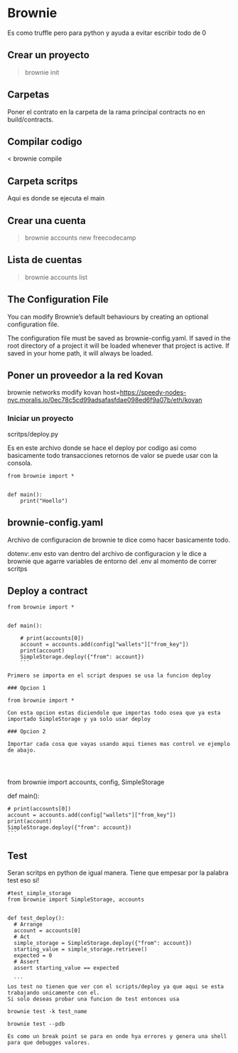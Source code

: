 # Brownie 

Es como truffle pero para python y ayuda a evitar escribir todo de 0

## Crear un proyecto

> brownie init

## Carpetas

Poner el contrato en la carpeta de la rama principal contracts no en build/contracts.

## Compilar codigo

< brownie compile

## Carpeta scritps

Aqui es donde se ejecuta el main

## Crear una cuenta 

> brownie accounts new freecodecamp

## Lista de cuentas 


>brownie accounts list

## The Configuration File

You can modify Brownie’s default behaviours by creating an optional configuration file.

The configuration file must be saved as brownie-config.yaml. If saved in the root directory of a project it will be loaded whenever that project is active. 
If saved in your home path, it will always be loaded.

## Poner un proveedor a la red Kovan

brownie networks modify kovan host=https://speedy-nodes-nyc.moralis.io/0ec78c5cd99adsafasfdae098ed6f9a07b/eth/kovan

### Iniciar un proyecto 

scritps/deploy.py

Es en este archivo donde se hace el deploy por codigo asi como basicamente todo transacciones retornos de valor se puede usar con la consola.

``` 
from brownie import *


def main():
    print("Hoello")

```

## brownie-config.yaml

Archivo de configuracion de brownie te dice como hacer basicamente todo.

dotenv:.env esto van dentro del archivo de configuracion y le dice a brownie que agarre variables de entorno del .env al momento de correr scritps

## Deploy a contract

```
from brownie import *


def main():

    # print(accounts[0])
    account = accounts.add(config["wallets"]["from_key"])
    print(account)
    SimpleStorage.deploy({"from": account})
    ```
    
Primero se importa en el script despues se usa la funcion deploy

### Opcion 1

from brownie import *

Con esta opcion estas diciendole que importas todo osea que ya esta importado SimpleStorage y ya solo usar deploy

### Opcion 2

Importar cada cosa que vayas usando aqui tienes mas control ve ejemplo de abajo.




```
from brownie import accounts, config, SimpleStorage


def main():

    # print(accounts[0])
    account = accounts.add(config["wallets"]["from_key"])
    print(account)
    SimpleStorage.deploy({"from": account})
    ```
    
  ## Test 
  
  Seran scritps en python de igual manera. Tiene que empesar por la palabra test eso si!
  
  ```
  #test_simple_storage
  from brownie import SimpleStorage, accounts


def test_deploy():
    # Arrange
    account = accounts[0]
    # Act
    simple_storage = SimpleStorage.deploy({"from": account})
    starting_value = simple_storage.retrieve()
    expected = 0
    # Assert
    assert starting_value == expected
    
    ```
  Los test no tienen que ver con el scripts/deploy ya que aqui se esta trabajando unicamente con el.
  Si solo deseas probar una funcion de test entonces usa
  
  brownie test -k test_name
  
  brownie test --pdb
  
  Es como un break point se para en onde hya errores y genera una shell para que debugges valores.
  

